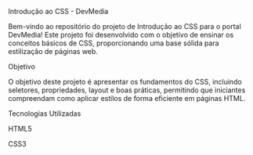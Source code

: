 Introdução ao CSS - DevMedia

Bem-vindo ao repositório do projeto de Introdução ao CSS para o portal DevMedia! Este projeto foi desenvolvido com o objetivo de ensinar os conceitos básicos de CSS, proporcionando uma base sólida para estilização de páginas web.

Objetivo

O objetivo deste projeto é apresentar os fundamentos do CSS, incluindo seletores, propriedades, layout e boas práticas, permitindo que iniciantes compreendam como aplicar estilos de forma eficiente em páginas HTML.

Tecnologias Utilizadas

HTML5

CSS3
